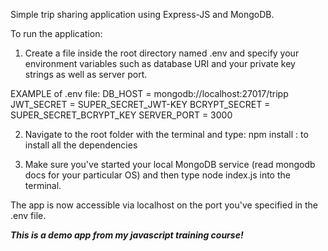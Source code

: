 Simple trip sharing application using Express-JS and MongoDB.

To run the application:

1. Create a file inside the root directory named .env
and specify your environment variables such as database URI and your private key strings as well as server port.

EXAMPLE of .env file:
DB_HOST = mongodb://localhost:27017/tripp
JWT_SECRET = SUPER_SECRET_JWT-KEY
BCRYPT_SECRET = SUPER_SECRET_BCRYPT_KEY
SERVER_PORT = 3000

2. Navigate to the root folder with the terminal and type:
npm install  : to install all the dependencies

3. Make sure you've started your local MongoDB service (read mongodb docs for your particular OS)
and then type node index.js into the terminal.

The app is now accessible via localhost on the port you've specified in the .env file.



***This is a demo app from my javascript training course!***



